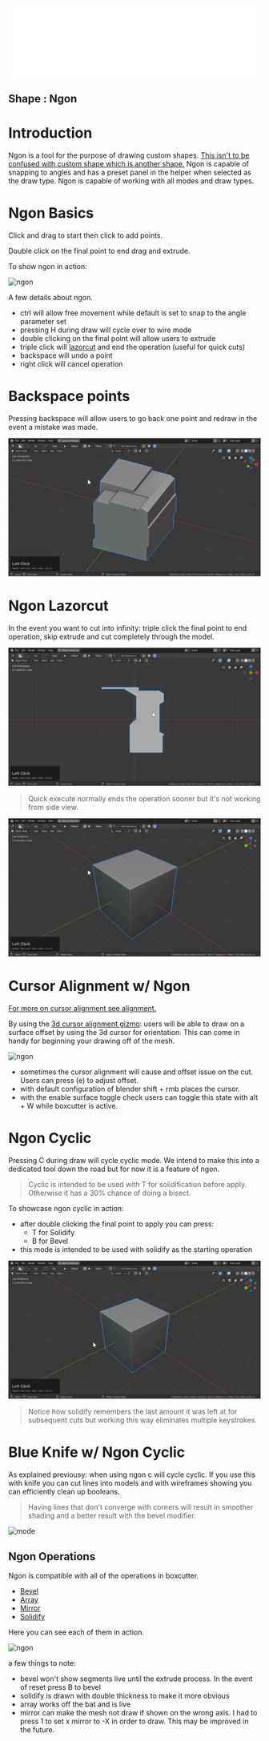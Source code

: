 ![header](img/banner.gif)

## Shape : Ngon

# Introduction

Ngon is a tool for the purpose of drawing custom shapes. [This isn't to be confused with custom shape which is another shape.](custom.md) Ngon is capable of snapping to angles and has a preset panel in the helper when selected as the draw type. Ngon is capable of working with all modes and draw types.

# Ngon Basics

Click and drag to start then click to add points.

Double click on the final point to end drag and extrude.

To show ngon in action:

![ngon](img/ngon/n1.gif)

A few details about ngon.

- ctrl will allow free movement while default is set to snap to the angle parameter set
- pressing H during draw will cycle over to wire mode
- double clicking on the final point will allow users to extrude
- triple click will [lazorcut](https://boxcutter-manual.readthedocs.io/en/latest/shape_box/#what-is-lazorcut) and end the operation (useful for quick cuts)
- backspace will undo a point
- right click will cancel operation

# Backspace points

Pressing backspace will allow users to go back one point and redraw in the event a mistake was made.

![ngon](img/ngon/n2.gif)

# Ngon Lazorcut

In the event you want to cut into infinity: triple click the final point to end operation, skip extrude and cut completely through the model.

![ngon](img/ngon/n3.gif)

> Quick execute normally ends the operation sooner but it's not working from side view.

![ngon](img/ngon/n4.gif)

# Cursor Alignment w/ Ngon

[For more on cursor alignment see alignment.](alignment.md)

By using the [3d cursor alignment gizmo](alignment.md): users will be able to draw on a surface offset by using the 3d cursor for orientation. This can come in handy for beginning your drawing off of the mesh.

![ngon](img/ngon/n5.gif)

- sometimes the cursor alignment will cause and offset issue on the cut. Users can press (e) to adjust offset.
- with default configuration of blender shift + rmb places the cursor.
- with the enable surface toggle check users can toggle this state with alt + W while boxcutter is active.

# Ngon Cyclic

Pressing C during draw will cycle cyclic mode. We intend to make this into a dedicated tool down the road but for now it is a feature of ngon.

> Cyclic is intended to be used with T for solidification before apply. Otherwise it has a 30% chance of doing a bisect.

To showcase ngon cyclic in action:

- after double clicking the final point to apply you can press:
  - T for Solidify
  - B for Bevel
- this mode is intended to be used with solidify as the starting operation

![ngon](img/ngon/n6.gif)

> Notice how solidify remembers the last amount it was left at for subsequent cuts but working this way eliminates multiple keystrokes.

# Blue Knife w/ Ngon Cyclic

As explained previousy: when using ngon c will cycle cyclic. If you use this with knife you can cut lines into models and with wireframes showing you can efficiently clean up booleans.

> Having lines that don't converge with corners will result in smoother shading and a better result with the bevel modifier.

![mode](img/modes/m25.gif)


## Ngon Operations

Ngon is compatible with all of the operations in boxcutter.

- [Bevel](operations.md)
- [Array](operations.md)
- [Mirror](operations.md)
- [Solidify](operations.md)

Here you can see each of them in action.

![ngon](img/ngon/n7.gif)

a few things to note:

- bevel won't show segments live until the extrude process. In the event of reset press B to bevel
- solidify is drawn with double thickness to make it more obvious
- array works off the bat and is live
- mirror can make the mesh not draw if shown on the wrong axis. I had to press 1 to set x mirror to -X in order to draw. This may be improved in the future.
